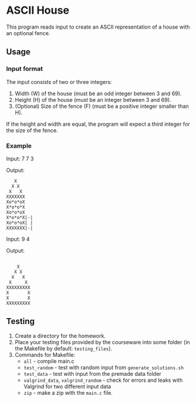 # ASCII House

This program reads input to create an ASCII representation of a house with an optional fence.

## Usage

### Input format

The input consists of two or three integers:

1. Width (W) of the house (must be an odd integer between 3 and 69).
2. Height (H) of the house (must be an integer between 3 and 69).
3. (Optional) Size of the fence (F) (must be a positive integer smaller than H).

If the height and width are equal, the program will expect a third integer for the size of the fence.

### Example

Input:
7 7 3

Output:
```
   X
  X X
 X   X
XXXXXXX
Xo*o*oX
X*o*o*X
Xo*o*oX
X*o*o*X|-|
Xo*o*oX| |
XXXXXXX|-|
```

Input:
9 4

Output:
```

    X
   X X
  X   X
 X     X
XXXXXXXXX
X       X
X       X
XXXXXXXXX
```


## Testing

1. Create a directory for the homework.
2. Place your testing files provided by the courseware into some folder (in the Makefile by default: `testing_files`).
3. Commands for Makefile:
   - `all` - compile main.c
   - `test_random` - test with random input from `generate_solutions.sh`
   - `test_data` - test with input from the premade data folder
   - `valgrind_data`, `valgrind_random` - check for errors and leaks with Valgrind for two different input data
   - `zip` - make a zip with the `main.c` file.
